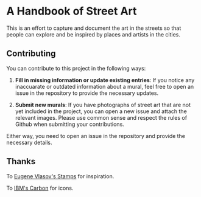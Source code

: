 # A Handbook of Street Art

This is an effort to capture and document the art in the streets so that people can explore and be inspired by places and artists in the cities.

## Contributing

You can contribute to this project in the following ways:

1. **Fill in missing information or update existing entries**: If you notice any inaccuarate or outdated information about a mural, feel free to open an issue in the repository to provide the necessary updates.

2. **Submit new murals**: If you have photographs of street art that are not yet included in the project, you can open a new issue and attach the relevant images. Please use common sense and respect the rules of Github when submitting your contributions.

Either way, you need to open an issue in the repository and provide the necessary details.

## Thanks

To [Eugene Vlasov's Stamps](https://stamps.vla.so/) for inspiration. 

To [IBM's Carbon](https://www.ibm.com/design/language/iconography/ui-icons/library) for icons.